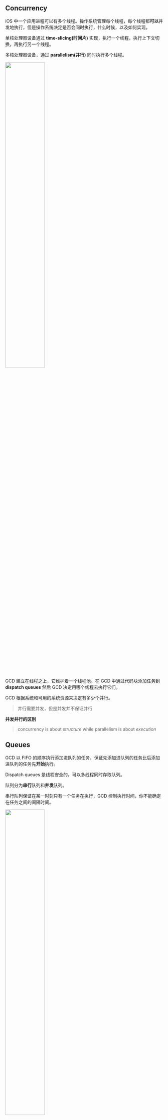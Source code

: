 ## Concurrency

iOS 中一个应用进程可以有多个线程。操作系统管理每个线程，每个线程都**可以**并发地执行，但是操作系统决定是否会同时执行，什么时候，以及如何实现。

单核处理器设备通过 **time-slicing(时间片)** 实现，执行一个线程，执行上下文切换，再执行另一个线程。

多核处理器设备，通过 **parallelism(并行)** 同时执行多个线程。

<img width="50%" height="50%" src="/assets/images/Concurrency_vs_Parallelism.png"/>

GCD 建立在线程之上，它维护着一个线程池。在 GCD 中通过代码块添加任务到 **dispatch queues** 然后 GCD 决定用哪个线程去执行它们。

GCD 根据系统和可用的系统资源来决定有多少个并行。

> 并行需要并发，但是并发并不保证并行

**并发并行的区别**

>concurrency is about *structure* while parallelism is about *execution*

## Queues

GCD 以 FIFO 的顺序执行添加进队列的任务，保证先添加进队列的任务比后添加进队列的任务先**开始**执行。

Dispatch queues 是线程安全的，可以多线程同时存取队列。

队列分为**串行**队列和**并发**队列。

串行队列保证在某一时刻只有一个任务在执行，GCD 控制执行时间，你不能确定在任务之间的间隔时间。

<img width="50%" height="50%" src="/assets/images/Serial-Queue-Swift.png"/>

并发队列可以让多个任务在同一时间执行。任务开始执行的顺序还是遵守 FIFO 的规则，任务结束的顺序是不确定的，开始两个任务的时间间隔也是不确定的，同时执行的任务数量也是不确定的。

<img width="50%" height="50%" src="/assets/images/Concurrent-Queue-Swift.png"/>

当两个任务的执行时间重叠时，GCD 会决定是否在多核上执行或者通过时间片的方式执行。

GCD 提供三种主要类型的队列：

1. **Main queue**：在主线程执行并且是一个串行队列
2. **Global queues**: 整个系统共享的并发队列，共有四个不同优先级的队列：`high, default, low, background` 。background 优先级的 queue 在 I/O 活动中被限制以减少对系统的负面影响。
3. **Custom queues**: 可以是串行或者并发队列，*这些队列中的请求最终会在一个全局队列中*

全局队列的优先级属性在 iOS8 上被废弃，替代的方式是使用 QoS。

1. **User-interactive**: 任务必须马上完成以提供一个好的用户体验。
2. **User-initiated**: 用户从UI操作开始这些异步操作。用于用户等待立即的结果和被用户交互依赖的任务。对应 `high` 优先级全局队列。
3. **Default**: 默认，QoS 参数省略时的默认值，对应 `default` 优先级全局队列。
4. **Utility**: 长时间运行的任务，典型的应用是用户可见的进度指示器。可用于计算、I/O、网络、持续数据流等。对应 `low` 优先级全局队列。
5. **Background**: 用户没有意识到的任务。可用于预加载、维护、其它的无用户交互的/非是时间敏感的任务。对应 `background` 优先级的全局队列。

## Synchronous vs. Asynchronous

同步方法在任务完成之后将控制返回给调用者。

异步方法立刻返回，保持任务开始的顺序，但是不会等待任务的结束。因此，异步方法不会阻塞当前的线程执行下一个方法。

**什么时候用 async**

1. **Main Queue**: 子线程结束任务后更新UI可以通过主队列和 async 保证更新UI的操作会在当前方法执行完成之后的某个时刻执行
2. **Global Queue**: 普通非UI操作
3. **Custom Serial Queue**: 连续的后台任务。串行队列一个时刻只有一个任务在执行，解决了资源竞争问题。

**什么时候用 sync**

1. **Main Queue**: 注意死锁的情况
2. **Global Queue**: 可用在 dispatch barrier 中同步任务，或者等待一个任务完成之后再进行其它的操作
3. **Custom Serial Queue**: 注意死锁

## Managing Tasks

GCD 用闭包的方式添加任务，每个提交给 `DispatchQueue` 的任务都是一个 `DispatchWorkItem` 。

可以设置  `DispatchWorkItem` 的 `QoS` 或者是否产生新的线程等。

## Delaying Task Execution

用于希望任务在特定时间运行的时候。

> 可以用在给新启动app的用户一些提示，如果提示太早可能用户关注点在其它地方而忽略了这个提示，所以可以用延时任务完成

```swift
// 1
let delayInSeconds = 2.0

// 2
DispatchQueue.main.asyncAfter(deadline: .now() + delayInSeconds) { [weak self] in
  guard let self = self else {
    return
  }

  if PhotoManager.shared.photos.count > 0 {
    self.navigationItem.prompt = nil
  } else {
    self.navigationItem.prompt = "Add photos with faces to Googlyify them!"
  }

  // 3
  self.navigationController?.viewIfLoaded?.setNeedsLayout()
}
```

**为什么不用 Timer**

1. 可读性，Timer 需要定义一个方法，然后使用定义的方法为 selector 创建一个 Timer。GCD 方法只需要闭包
2. Timer 依赖于 runloop，所以使用 Timer 需要保证它被添加进正确的 runloop mode。
3. Timer 更适合用在需要重复的任务

## Handling the Readers-Writers Problem

可以通过 dispatch barriers 解决[Readers-Writers Problem](http://en.wikipedia.org/wiki/Readers–writers_problem)

当提交 `DispatchWorkItem` 到队列的时候，可以设置一个标识来表示这个任务在执行的时候所在队列只有这个任务在执行。

1. 所有 dispatch barrier 之前的任务都执行完成之后这个 `DispatchWorkItem` 才会执行
2. 当这个`DispatchWorkItem` 执行的时候，所在队列只有这个任务在执行
3. `DispatchWorkItem` 执行完成之后，所在队列回到默认的表现

<img width="50%" height="50%" src="/assets/images/Dispatch-Barrier-Swift.png"/>

> 全局队列为共享，在全局队列中使用 barrier 需要注意
>
> 在自定义的并发队列中使用 barrier 实现线程安全是比较好的实践

barrier 解决了写的问题，在同一个队列进行读操作，但是使用 `sync` 方法来保证方法返回读到数据。

> 当需要**等待**任务结束之后再使用任务闭包处理的数据时，使用  sync

> **死锁 deadlock**
>
> 如果在执行的队列上调用 sync 会导致死锁
>
> sync 会等待闭包执行完成，但是闭包在当前执行的闭包调用完成之前不会调用完成或者调用，但是当前执行的闭包又在等待 sync 的闭包调用结束。

## Dispatch Groups

dispatch group 可以将多个任务组合在一起，然后**等待**所有的任务完成或者在所有的任务完成之后得到**通知**。

一个组中的任务可以是同步的或者异步的，并且可以运行在不同的队列中。

`DispatchGroup` 来管理 dispatch groups。

### **wait** 

这个方法会阻塞当前线程直到所有入队到组中的任务都完成

1. 由于会阻塞当前线程，所有应该使用 GCD 的 `async` 方法和后台队列来保证不会阻塞主线程
2. 创建一个组
3. 在每个任务开始前调用组的 `enter` 方法，在每个任务结束的时候调用组的 `leave` 方法，两个方法调用必须匹配
4. 调用组的 `wait` 方法来阻塞当前线程直到所有的任务都完成(都调用了 `leave`)。或者调用 `wait(timeout:)` 来指定超时时间。
5. `wait` 之后的调用是所有的任务都结束了或者超时了，可以处理任务之后的数据。

### **notify**

使用这个方法可以在在所有组中的任务完成之后得到通知，并且不会像 `wait` 方法一样阻塞当前线程，并且可以在 `notify` 方法中指定接收通知的队列。

1. 创建一个 `DispatchGroup`
2. 在任务开始前调用组的 `enter` 方法，在任务结束之后调用组的 `leave` 方法，同样两个方法的调用需要匹配
3. 调用组的 `notify(queue:work:)` 方法指定接收通知的队列和后续的处理

## Concurrency Looping

`DispatchQueue.concurrentPerform(iterations:execute:)` 可以并发地执行遍历，它是同步的，会在所有的遍历任务完成后退出

> 需要注意遍历迭代的次数和每次迭代的工作量，如果迭代次数很多并且每次迭代的工作量很小会造成很多开销以至于抵消并发迭代的收益。**striding** 的技术可以帮助我们避免这种情况，striding 可以让我们在一次迭代中做多个部分的任务

**什么时候使用**

1. 可以排除串行队列，因为根本没有益处
2. 在包含循环的并发队列中使用是一种好的选择，尤其是当你需要追踪进度的时候

```swift
// 仅为示例，下面的情况并不合适用并发遍历

var storedError: NSError?
let downloadGroup = DispatchGroup()
let addresses = [PhotoURLString.overlyAttachedGirlfriend,
                 PhotoURLString.successKid,
                 PhotoURLString.lotsOfFaces]
// 告诉GCD使用QoS为 .userInitiated的队列来实现并发调用
let _ = DispatchQueue.global(qos: .userInitiated)
DispatchQueue.concurrentPerform(iterations: addresses.count) { index in
  let address = addresses[index]
  let url = URL(string: address)
  downloadGroup.enter()
  let photo = DownloadPhoto(url: url!) { _, error in
    if error != nil {
      storedError = error
    }
    downloadGroup.leave()
  }
  PhotoManager.shared.addPhoto(photo)
}
downloadGroup.notify(queue: DispatchQueue.main) {
  completion?(storedError)
}
```

## Canceling Dispatch Blocks

GCD 的任务以闭包的形式派发，实际是一个 `DispatchWorkItem`，取消就是用到了 `DispatchWorkItem` 来发挥作用

>  **取消必须在任务到达队列的头开始执行之前**。

1. 使用 `DispatchWorkItem(qos:flags:block:)` 创建一个对象，`flags` 可以指定 `.inheritQoS` 来使用派发到的队列的 QoS
2. 派发所有创建的 `DispatchWorkItem` 到一个队列执行，可利用串行队列的特性保证后续的取消操作的在任务开始之前执行
3. 调用 `DispatchWorkItem` 的 `cancel` 方法来取消任务的执行，并调用组的 `leave` 方法

配合[代码](https://github.com/hotchner/Demos/blob/master/GooglyPuff/GooglyPuff/PhotoManager.swift)享用，更多参考 [Apple's documentation](https://developer.apple.com/documentation/dispatch/dispatchworkitem)

## Miscellaneous GCD Fun

### Semaphores

信号量问题讨论参考 [detailed discussion](https://greenteapress.com/wp/semaphores/) 和  [Dining Philosophers Problem](http://en.wikipedia.org/wiki/Dining_philosophers_problem)

1. 创建一个信号量并指定初始值，这个值代表可以同时访问的数量
2. 当一个访问结束的时候，调用信号量的 `signal` 方法增加信号量的值
3. 调用信号量的 `wait` 方法阻塞当前线程直到信号量的值大于0即资源可访问，`wait` 方法还可以指定超时时间。信号量的返回值是枚举，`success` 或者 `timeout`

### Dispatch Sources

dispatch sources 可以用来监听一些事件，包括 Unix signals、file descriptors、Mach ports、VFS Nodes等

**设置 dispatch source**

1. 设置要监听的事件类型、接收事件回调的 dispatch queue
2. 将事件 handler 赋值给 dispatch source
3. 前两步完成后 dispatch source 处于 suspended 状态，从而允许我们进行进一步的设置，比如设置 event handler。设置完成后，调用 source 的 `resume` 方法开始事件处理

**一个🌰**

```swift
// 1
#if DEBUG

  // 2
  var signal: DispatchSourceSignal?

  // 3
  private let setupSignalHandlerFor = { (_ object: AnyObject) in
    let queue = DispatchQueue.main

    // 4
    signal =
      DispatchSource.makeSignalSource(signal: SIGSTOP, queue: queue)
        
    // 5
    signal?.setEventHandler {
      print("Hi, I am: \(object.description!)")
    }

    // 6
    signal?.resume()
  }
#endif

// 在viewDidLoad中调用
#if DEBUG
  setupSignalHandlerFor(self)
#endif
```

DEBUG 模式中，点击 Xcode debug 栏中的 pause 和 continue 可以看到输出信息

**应用场景猜想**

1. 做 app 防护，防止攻击者 attache debugger 到 app 上

2. 做堆栈追踪工具，方便找到想在 debugger 中操作的对象

3. 辅助调试，还是上面的🌰，在 EventHandler 的 print 方法上增加断点，则可以在 app 运行的任意时刻通过 pause 和 continue 进入到此断点，然后进行进一步的调试

   ```swift
   expression let $vc = unsafeBitCast(0x7fd301d0a310, to: GooglyPuff.PhotoCollectionViewController.self)
   expression $vc.navigationItem.prompt = "WOOT!"
   ```

## Reference

1. 不完整翻译自 raywenderlich 的 grand-central-dispatch-tutorial-for-swift-4 [part-1](https://www.raywenderlich.com/5370-grand-central-dispatch-tutorial-for-swift-4-part-1-2)  [part-2](https://www.raywenderlich.com/5371-grand-central-dispatch-tutorial-for-swift-4-part-2-2)